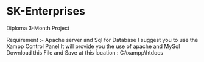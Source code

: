 # SK-Enterprises
Diploma 3-Month Project

Requirement :- Apache server and Sql for Database
I suggest you to use the Xampp Control Panel 
It will provide you the use of apache and MySql 
Download this File and Save at this location : C:\xampp\htdocs
